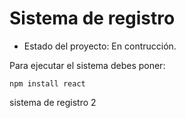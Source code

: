 <h1>Sistema de registro</h1>

- Estado del proyecto: En contrucción.

Para ejecutar el sistema debes poner: 

```npm install react```

sistema de registro 2
